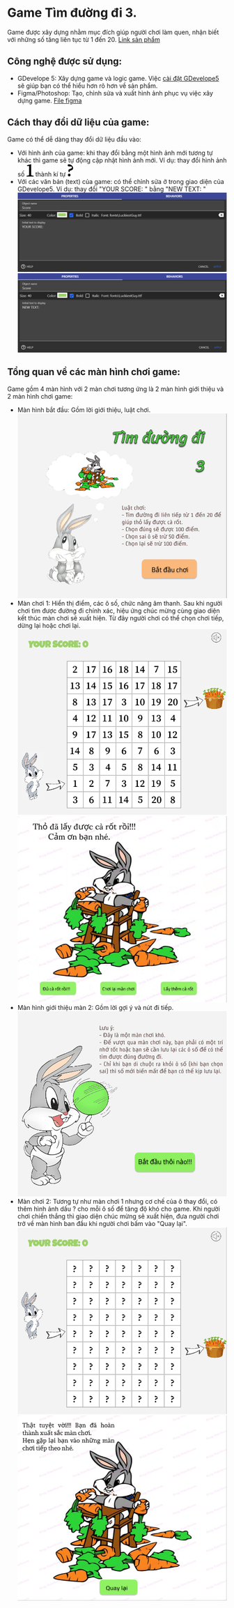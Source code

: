 # Game Tìm đường đi 3.
Game được xây dựng nhằm mục đích giúp người chơi làm quen, nhận biết với những số tăng liên tục từ 1 đến 20.  [Link sản phẩm](https://games.gdevelop-app.com/game-4fe73c3e-b539-4186-98c4-d0dd60add892/index.html)
## Công nghệ được sử dụng:
- GDevelope 5: Xây dựng game và logic game. Việc [cài đặt GDevelope5](https://gdevelop-app.com/download/) sẽ giúp bạn có thể hiểu hơn rõ hơn về sản phẩm.
- Figma/Photoshop: Tạo, chỉnh sửa và xuất hình ảnh phục vụ việc xây dựng game. [File figma](https://www.figma.com/file/ztTHBzASc2pzYyq1DmNg3f/Untitled?node-id=7%3A51&viewport=4182%2C-465%2C1.7839360237121582)
## Cách thay đổi dữ liệu của game:
  Game có thể dễ dàng thay đổi dữ liệu đầu vào:
  - Với hình ảnh của game: khi thay đổi bằng một hình ảnh mới tương tự khác thì game sẽ tự động cập nhật hình ảnh mới. Ví dụ: thay đổi hình ảnh số
  ![ảnh 1](https://github.com/nguyenanhtu2907/Final_Tim_Duong_Di_3/blob/master/images/1.png) thành kí tự ![ảnh mới](https://github.com/nguyenanhtu2907/Final_Tim_Duong_Di_3/blob/master/images/0.png)
  - Với các văn bản (text) của game: có thể chỉnh sửa ở trong giao diện của GDevelope5. Ví dụ: thay đổi "YOUR SCORE: " bằng "NEW TEXT: "
  ![ex_text](https://github.com/nguyenanhtu2907/Final_Tim_Duong_Di_3/blob/master/images/ex_text_img.png) 
  ![ex_text2](https://github.com/nguyenanhtu2907/Final_Tim_Duong_Di_3/blob/master/images/ex_text_img2.png)
## Tổng quan về các màn hình chơi game:
  Game gồm 4 màn hình với 2 màn chơi tương ứng là 2 màn hình giới thiệu và 2 màn hình chơi game:
  - Màn hình bắt đầu: Gồm lời giới thiệu, luật chơi.
  ![screen1](https://github.com/nguyenanhtu2907/Final_Tim_Duong_Di_3/blob/master/images/startgame1.png)
  - Màn chơi 1: Hiển thị điểm, các ô số, chức năng âm thanh. Sau khi người chơi tìm được đường đi chính xác, hiệu ứng chúc mừng cùng giao diện kết thúc màn chơi sẽ xuất hiện. Từ đây người chơi có thể chọn chơi tiếp, dừng lại hoặc chơi lại.
  ![screen1.1](https://github.com/nguyenanhtu2907/Final_Tim_Duong_Di_3/blob/master/images/game1.png)
  ![screen1.2](https://github.com/nguyenanhtu2907/Final_Tim_Duong_Di_3/blob/master/images/endgame1.png)
  - Màn hình giới thiệu màn 2: Gồm lời gợi ý và nút đi tiếp.
  ![screen2](https://github.com/nguyenanhtu2907/Final_Tim_Duong_Di_3/blob/master/images/startgame2.png)
  - Màn chơi 2: Tương tự như màn chơi 1 nhưng cơ chế của ô thay đổi, có thêm hình ảnh dấu ? cho mỗi ô số để tăng độ khó cho game. Khi người chơi chiến thắng thì giao diện chúc mừng sẽ xuất hiện, đưa người chơi trở về màn hình ban đầu khi người chơi bấm vào "Quay lại".
  ![screen2.1](https://github.com/nguyenanhtu2907/Final_Tim_Duong_Di_3/blob/master/images/game2.png)
  ![screen2.2](https://github.com/nguyenanhtu2907/Final_Tim_Duong_Di_3/blob/master/images/endgame2.png)
